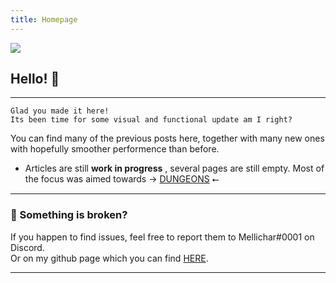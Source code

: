 ```yaml
---
title: Homepage
---
```

![](https://i.imgur.com/y1Ii9IP.png)
## Hello! 👋
<hr/>

`Glad you made it here!` <br>
`Its been time for some visual and functional update am I right? ` 
 
You can find many of the previous posts here, together with many new ones with hopefully smoother performence than before. <br>

- Articles are still **work in progress** , several pages are still empty. Most of the focus was aimed towards → [DUNGEONS](dungeons/) ⭠ 
<hr/>

### 💬 Something is broken?
If you happen to find issues, feel free to report them to Mellichar#0001 on Discord. <br>
Or on my github page which you can find [HERE](https://github.com/Zera-dev/tenacity.github.io).

<hr/>

 
     